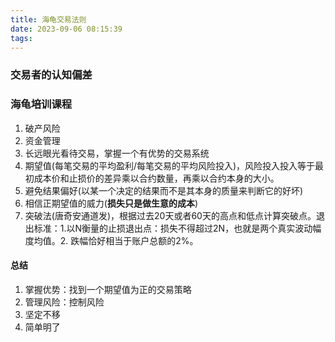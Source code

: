 ```yaml
---
title: 海龟交易法则
date: 2023-09-06 08:15:39
tags:
---
```

### 交易者的认知偏差

### 海龟培训课程
1. 破产风险
2. 资金管理
3. 长远眼光看待交易，掌握一个有优势的交易系统
4. 期望值(每笔交易的平均盈利/每笔交易的平均风险投入)，风险投入投入等于最初成本价和止损价的差异乘以合约数量，再乘以合约本身的大小。
5. 避免结果偏好(以某一个决定的结果而不是其本身的质量来判断它的好坏)
6. 相信正期望值的威力(**损失只是做生意的成本**)
7. 突破法(唐奇安通道发)，根据过去20天或者60天的高点和低点计算突破点。退出标准：1.以N衡量的止损退出点：损失不得超过2N，也就是两个真实波动幅度均值。2. 跌幅恰好相当于账户总额的2%。
#### 总结
1. 掌握优势：找到一个期望值为正的交易策略
2. 管理风险：控制风险
3. 坚定不移
4. 简单明了